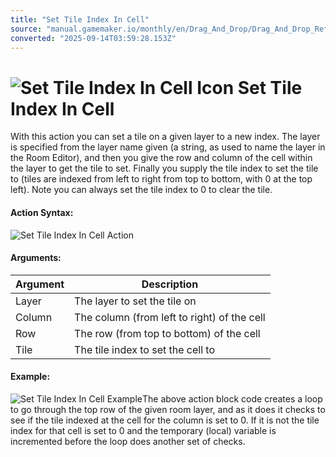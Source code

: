```yaml
---
title: "Set Tile Index In Cell"
source: "manual.gamemaker.io/monthly/en/Drag_And_Drop/Drag_And_Drop_Reference/Tiles/Set_Tile_Index_In_Cell.htm"
converted: "2025-09-14T03:59:28.153Z"
---
```


# ![Set Tile Index In Cell Icon](../../../assets/Images/Scripting_Reference/Drag_And_Drop/Reference/Tiles/i_Tiles_Set_Tile_In_Cell.png) Set Tile Index In Cell

With this action you can set a tile on a given layer to a new index. The layer is specified from the layer name given (a string, as used to name the layer in the Room Editor), and then you give the row and column of the cell within the layer to get the tile to set. Finally you supply the tile index to set the tile to (tiles are indexed from left to right from top to bottom, with 0 at the top left). Note you can always set the tile index to 0 to clear the tile.

#### Action Syntax:

![Set Tile Index In Cell Action](../../../assets/Images/Scripting_Reference/Drag_And_Drop/Reference/Tiles/a_Tiles_Set_Tile_In_Cell.png)

#### Arguments:

| Argument | Description |
| --- | --- |
| Layer | The layer to set the tile on |
| Column | The column (from left to right) of the cell |
| Row | The row (from top to bottom) of the cell |
| Tile | The tile index to set the cell to |

#### Example:

![Set Tile Index In Cell Example](../../../assets/Images/Scripting_Reference/Drag_And_Drop/Reference/Tiles/e_Tiles_Set_Tile_In_Cell.png)The above action block code creates a loop to go through the top row of the given room layer, and as it does it checks to see if the tile indexed at the cell for the column is set to 0. If it is not the tile index for that cell is set to 0 and the temporary (local) variable is incremented before the loop does another set of checks.